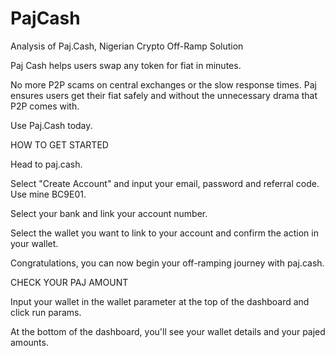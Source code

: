 # PajCash
Analysis of Paj.Cash, Nigerian Crypto Off-Ramp Solution

Paj Cash helps users swap any token for fiat in minutes.

No more P2P scams on central exchanges or the slow response times. Paj ensures users get their fiat safely and without the unnecessary drama that P2P comes with.

Use Paj.Cash today.

HOW TO GET STARTED

Head to paj.cash.

Select "Create Account" and input your email, password and referral code. Use mine BC9E01.

Select your bank and link your account number.

Select the wallet you want to link to your account and confirm the action in your wallet.

Congratulations, you can now begin your off-ramping journey with paj.cash.

CHECK YOUR PAJ AMOUNT

Input your wallet in the wallet parameter at the top of the dashboard and click run params.

At the bottom of the dashboard, you'll see your wallet details and your pajed amounts.
